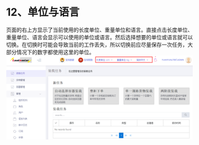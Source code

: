# 12、单位与语言

页面的右上方显示了当前使用的长度单位、重量单位和语言。直接点击长度单位、重量单位、语言会显示可以使用的单位或语言。然后选择想要的单位或语言就可以切换。在切换时可能会导致当前的工作丢失，所以切换前应尽量保存一次任务，大部分情况下的数字都使用这里的单位。![](/.gitbook/assets/44.png)


